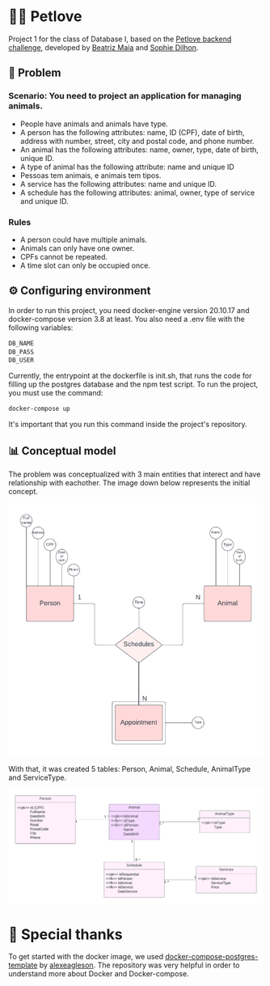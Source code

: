 # 🐕‍🦺 Petlove

Project 1 for the class of Database I, based on the [Petlove backend challenge](https://github.com/petlove/vagas/tree/master/backend-ruby), developed by [Beatriz Maia](https://github.com/beamaia) and [Sophie Dilhon](https://github.com/AHalic).

## 📜 Problem 
### Scenario: You need to project an application for managing animals.
- People have animals and animals have type.
- A person has the following attributes: name, ID (CPF), date of birth, address with number, street, city and postal code, and phone number.
- An animal has the following attributes: name, owner, type, date of birth, unique ID.
- A type of animal has the following attribute: name and unique ID
- Pessoas tem animais, e animais tem tipos.
- A service has the following attributes: name and unique ID.
- A schedule has the following attributes: animal, owner, type of service and unique ID.

### Rules
- A person could have multiple animals.
- Animals can only have one owner.
- CPFs cannot be repeated.
- A time slot can only be occupied once.

## ⚙️ Configuring environment

In order to run this project, you need docker-engine version 20.10.17 and docker-compose version 3.8 at least. You also need a .env file with the following variables:
```sh
DB_NAME
DB_PASS
DB_USER
```

Currently, the entrypoint at the dockerfile is init.sh, that runs the code for filling up the postgres database and the npm test script. To run the project, you must use the command:
```sh
docker-compose up
```

It's important that you run this command inside the project's repository.

## 📊 Conceptual model

The problem was conceptualized with 3 main entities that interect and have relationship with eachother. The image down below represents the initial concept.

![Conceptual model](docs/conceptual_mode.png)

With that, it was created 5 tables: Person, Animal, Schedule, AnimalType and ServiceType.

![Table models](docs/model.png)

# 🫶 Special thanks
To get started with the docker image, we used [docker-compose-postgres-template](https://github.com/alexeagleson/docker-node-postgres-template) by [alexeagleson](https://github.com/alexeagleson). The repository was very helpful in order to understand more about Docker and Docker-compose. 
